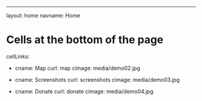 ---
layout: home
navname: Home

# Cells at the bottom of the page
cellLinks:
  - cname: Map
    curl: map
    cimage: media/demo02.jpg

  - cname: Screenshots
    curl: screenshots
    cimage: media/demo03.jpg

  - cname: Donate
    curl: donate
    cimage: media/demo04.jpg
